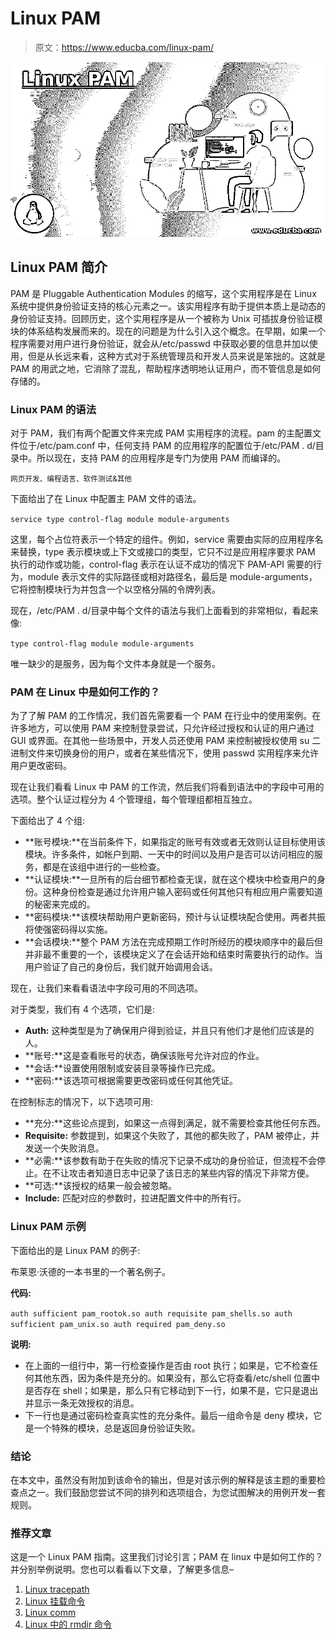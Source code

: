 # Linux PAM

> 原文：<https://www.educba.com/linux-pam/>

![Linux PAM](img/579a24242b8fa87d443b81549926f920.png)



## Linux PAM 简介

PAM 是 Pluggable Authentication Modules 的缩写，这个实用程序是在 Linux 系统中提供身份验证支持的核心元素之一。该实用程序有助于提供本质上是动态的身份验证支持。回顾历史，这个实用程序是从一个被称为 Unix 可插拔身份验证模块的体系结构发展而来的。现在的问题是为什么引入这个概念。在早期，如果一个程序需要对用户进行身份验证，就会从/etc/passwd 中获取必要的信息并加以使用，但是从长远来看，这种方式对于系统管理员和开发人员来说是笨拙的。这就是 PAM 的用武之地，它消除了混乱，帮助程序透明地认证用户，而不管信息是如何存储的。

### Linux PAM 的语法

对于 PAM，我们有两个配置文件来完成 PAM 实用程序的流程。pam 的主配置文件位于/etc/pam.conf 中，任何支持 PAM 的应用程序的配置位于/etc/PAM . d/目录中。所以现在，支持 PAM 的应用程序是专门为使用 PAM 而编译的。

<small>网页开发、编程语言、软件测试&其他</small>

下面给出了在 Linux 中配置主 PAM 文件的语法。

`service type control-flag module module-arguments`

这里，每个占位符表示一个特定的组件。例如，service 需要由实际的应用程序名来替换，type 表示模块或上下文或接口的类型，它只不过是应用程序要求 PAM 执行的动作或功能，control-flag 表示在认证不成功的情况下 PAM-API 需要的行为，module 表示文件的实际路径或相对路径名，最后是 module-arguments，它将控制模块行为并包含一个以空格分隔的令牌列表。

现在，/etc/PAM . d/目录中每个文件的语法与我们上面看到的非常相似，看起来像:

`type control-flag module module-arguments`

唯一缺少的是服务，因为每个文件本身就是一个服务。

### PAM 在 Linux 中是如何工作的？

为了了解 PAM 的工作情况，我们首先需要看一个 PAM 在行业中的使用案例。在许多地方，可以使用 PAM 来控制登录尝试，只允许经过授权和认证的用户通过 GUI 或界面。在其他一些场景中，开发人员还使用 PAM 来控制被授权使用 su 二进制文件来切换身份的用户，或者在某些情况下，使用 passwd 实用程序来允许用户更改密码。

现在让我们看看 Linux 中 PAM 的工作流，然后我们将看到语法中的字段中可用的选项。整个认证过程分为 4 个管理组，每个管理组都相互独立。

下面给出了 4 个组:

*   **账号模块:**在当前条件下，如果指定的账号有效或者无效则认证目标使用该模块。许多条件，如帐户到期、一天中的时间以及用户是否可以访问相应的服务，都是在该组中进行的一些检查。
*   **认证模块:**一旦所有的后台细节都检查无误，就在这个模块中检查用户的身份。这种身份检查是通过允许用户输入密码或任何其他只有相应用户需要知道的秘密来完成的。
*   **密码模块:**该模块帮助用户更新密码，预计与认证模块配合使用。两者共振将使强密码得以实施。
*   **会话模块:**整个 PAM 方法在完成预期工作时所经历的模块顺序中的最后但并非最不重要的一个，该模块定义了在会话开始和结束时需要执行的动作。当用户验证了自己的身份后，我们就开始调用会话。

现在，让我们来看看语法中字段可用的不同选项。

对于类型，我们有 4 个选项，它们是:

*   **Auth:** 这种类型是为了确保用户得到验证，并且只有他们才是他们应该是的人。
*   **账号:**这是查看账号的状态，确保该账号允许对应的作业。
*   **会话:**设置使用限制或安装目录等操作已完成。
*   **密码:**该选项可根据需要更改密码或任何其他凭证。

在控制标志的情况下，以下选项可用:

*   **充分:**这些论点提到，如果这一点得到满足，就不需要检查其他任何东西。
*   **Requisite:** 参数提到，如果这个失败了，其他的都失败了，PAM 被停止，并发送一个失败消息。
*   **必需:**该参数有助于在失败的情况下记录不成功的身份验证，但流程不会停止。在不让攻击者知道日志中记录了该日志的某些内容的情况下非常方便。
*   **可选:**该授权的结果一般会被忽略。
*   **Include:** 匹配对应的参数时，拉进配置文件中的所有行。

### Linux PAM 示例

下面给出的是 Linux PAM 的例子:

布莱恩·沃德的一本书里的一个著名例子。

**代码:**

`auth sufficient pam_rootok.so
auth requisite pam_shells.so
auth sufficient pam_unix.so
auth required pam_deny.so`

**说明:**

*   在上面的一组行中，第一行检查操作是否由 root 执行；如果是，它不检查任何其他东西，因为条件是充分的。如果没有，那么它将查看/etc/shell 位置中是否存在 shell；如果是，那么只有它移动到下一行，如果不是，它只是退出并显示一条无效授权的消息。
*   下一行也是通过密码检查真实性的充分条件。最后一组命令是 deny 模块，它是一个特殊的模块，总是返回身份验证失败。

### 结论

在本文中，虽然没有附加到该命令的输出，但是对该示例的解释是该主题的重要检查点之一。我们鼓励您尝试不同的排列和选项组合，为您试图解决的用例开发一套规则。

### 推荐文章

这是一个 Linux PAM 指南。这里我们讨论引言；PAM 在 linux 中是如何工作的？并分别举例说明。您也可以看看以下文章，了解更多信息–

1.  [Linux tracepath](https://www.educba.com/linux-tracepath/)
2.  [Linux 挂载命令](https://www.educba.com/linux-mount-command/)
3.  [Linux comm](https://www.educba.com/linux-comm/)
4.  [Linux 中的 rmdir 命令](https://www.educba.com/rmdir-command-in-linux/)





